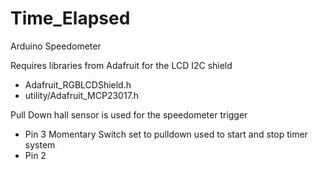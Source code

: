 # Time_Elapsed
Arduino Speedometer


Requires libraries from Adafruit for the LCD I2C shield
- Adafruit_RGBLCDShield.h
- utility/Adafruit_MCP23017.h

Pull Down hall sensor is used for the speedometer trigger 
  - Pin 3
Momentary Switch set to pulldown used to start and stop timer system
 - Pin 2
 
